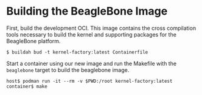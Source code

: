 # Building the BeagleBone Image

First, build the development OCI. This image contains the cross compilation
tools necessary to build the kernel and supporting packages for the BeagleBone
platform.

```bash-session
$ buildah bud -t kernel-factory:latest Containerfile
```

Start a container using our new image and run the Makefile with the
`beaglebone` target to build the beaglebone image.

```bash-session
host$ podman run -it --rm -v $PWD:/root kernel-factory:latest
container$ make
```
